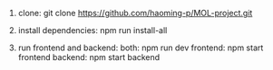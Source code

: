 1. clone:
git clone https://github.com/haoming-p/MOL-project.git

2. install dependencies:
npm run install-all

3. run frontend and backend:
both: 
  npm run dev
frontend:
  npm start frontend
backend:
  npm start backend
